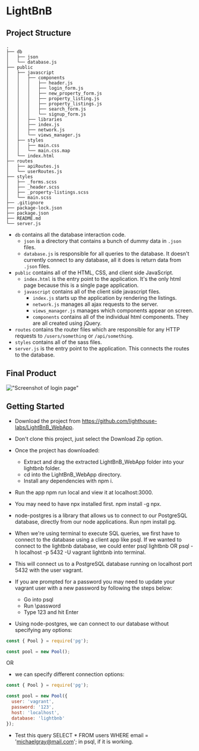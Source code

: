 # LightBnB

## Project Structure

```
.
├── db
│   ├── json
│   └── database.js
├── public
│   ├── javascript
│   │   ├── components 
│   │   │   ├── header.js
│   │   │   ├── login_form.js
│   │   │   ├── new_property_form.js
│   │   │   ├── property_listing.js
│   │   │   ├── property_listings.js
│   │   │   ├── search_form.js
│   │   │   └── signup_form.js
│   │   ├── libraries
│   │   ├── index.js
│   │   ├── network.js
│   │   └── views_manager.js
│   ├── styles
│   │   ├── main.css
│   │   └── main.css.map
│   └── index.html
├── routes
│   ├── apiRoutes.js
│   └── userRoutes.js
├── styles  
│   ├── _forms.scss
│   ├── _header.scss
│   ├── _property-listings.scss
│   └── main.scss
├── .gitignore
├── package-lock.json
├── package.json
├── README.md
└── server.js
```

* `db` contains all the database interaction code.
  * `json` is a directory that contains a bunch of dummy data in `.json` files.
  * `database.js` is responsible for all queries to the database. It doesn't currently connect to any database, all it does is return data from `.json` files.
* `public` contains all of the HTML, CSS, and client side JavaScript. 
  * `index.html` is the entry point to the application. It's the only html page because this is a single page application.
  * `javascript` contains all of the client side javascript files.
    * `index.js` starts up the application by rendering the listings.
    * `network.js` manages all ajax requests to the server.
    * `views_manager.js` manages which components appear on screen.
    * `components` contains all of the individual html components. They are all created using jQuery.
* `routes` contains the router files which are responsible for any HTTP requests to `/users/something` or `/api/something`. 
* `styles` contains all of the sass files. 
* `server.js` is the entry point to the application. This connects the routes to the database.

## Final Product
!["Screenshot of login page"]()

## Getting Started

- Download the project from https://github.com/lighthouse-labs/LightBnB_WebApp.
- Don't clone this project, just select the Download Zip option.
- Once the project has downloaded:
  - Extract and drag the extracted LightBnB_WebApp folder into your lightbnb folder.
  - cd into the LightBnB_WebApp directory.
  - Install any dependencies with npm i.
- Run the app npm run local and view it at localhost:3000.
- You may need to have npx installed first. npm install -g npx.

- node-postgres is a library that allows us to connect to our PostgreSQL database, directly from our node applications. Run npm install pg.
- When we're using terminal to execute SQL queries, we first have to connect to the database using a client app like psql. If we wanted to connect to the lightbnb    database, we could enter psql lightbnb OR psql -h localhost -p 5432 -U vagrant lightbnb into terminal.
- This will connect us to a PostgreSQL database running on localhost port 5432 with the user vagrant.
- If you are prompted for a password you may need to update your vagrant user with a new password by following the steps below:
  - Go into psql
  - Run \password
  - Type 123 and hit Enter
- Using node-postgres, we can connect to our database without specifying any options:

```JavaScript
const { Pool } = require('pg');

const pool = new Pool();
```

OR 

- we can specify different connection options:

```JavaScript
const { Pool } = require('pg');

const pool = new Pool({
  user: 'vagrant',
  password: '123',
  host: 'localhost',
  database: 'lightbnb'
});
```

- Test this query SELECT * FROM users WHERE email = 'michaelgray@mail.com'; in psql, if it is working.